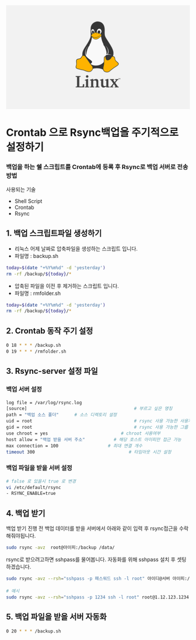 ![](/study/assets/thumbnail_liunx.png)

# Crontab 으로 Rsync백업을 주기적으로 설정하기

### 백업을 하는 쉘 스크립트를 Crontab에 등록 후 Rsync로 백업 서버로 전송 방법


사용되는 기술
* Shell Script
* Crontab
* Rsync

## 1. 백업 스크립트파일 생성하기
  * 리눅스 어제 날짜로 압축파일을 생성하는 스크립트 입니다.
  * 파일명 : backup.sh
```bash
today=$(date "+%Y%m%d" -d 'yesterday')
rm -rf /backup/${today}/*
```

  * 압축된 파일을 이전 후 제거하는 스크립트 입니다.
  * 파일명 : rmfolder.sh
```bash
today=$(date "+%Y%m%d" -d 'yesterday')
rm -rf /backup/${today}/*
```

## 2. Crontab 동작 주기 설정
```bash
0 18 * * * /backup.sh
0 19 * * * /rmfolder.sh
```

## 3. Rsync-server 설정 파일
### 백업 서버 설정
```bash
log file = /var/log/rsync.log
[source]                                         # 부르고 싶은 명칭
path = "백업 소스 폴더"      # 소스 디렉토리 설정
uid = root                                       # rsync 사용 가능한 사용자
gid = root                                       # rsync 사용 가능한 그룹
use chroot = yes                            # chroot 사용여부
host allow = "백업 받을 서버 주소"           # 해당 호스트 아이피만 접근 가능
max connection = 100                   # 최대 연결 개수
timeout 300                                    # 타임아웃 시간 설정
```

### 백업 파일을 받을 서버 설정
```bash
# false 로 있을시 true 로 변경
vi /etc/default/rsync
- RSYNC_ENABLE=true
```

## 4. 백업 받기
백업 받기 진행 전 백업 데이터를 받을 서버에서 아래와 같이 입력 후 rsync접근을 수락해줘야됩니다.
```bash
sudo rsync -avz  root@아이피:/backup /data/
```

rsync로 받으려고하면 sshpass를 물어봅니다. 자동화를 위해 sshpass 설치 후 셋팅하겠습니다.
```bash
sudo rsync -avz --rsh="sshpass -p 패스워드 ssh -l root" 아이디@서버 아이피:/"백업 소스 폴더" "백업 소스를 받기 위한 폴더 주소"

# 예시
sudo rsync -avz --rsh="sshpass -p 1234 ssh -l root" root@1.12.123.1234:/backup /data/
```

## 5. 백업 파일을 받을 서버 자동화
```bash
0 20 * * * /backup.sh
```